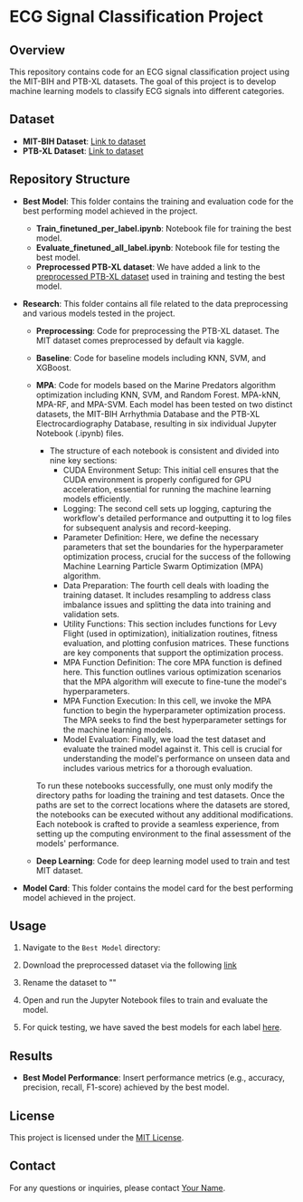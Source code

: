 # ECG Signal Classification Project

## Overview
This repository contains code for an ECG signal classification project using the MIT-BIH and PTB-XL datasets. The goal of this project is to develop machine learning models to classify ECG signals into different categories.

## Dataset
- **MIT-BIH Dataset**: [Link to dataset](https://www.kaggle.com/datasets/shayanfazeli/heartbeat)
- **PTB-XL Dataset**: [Link to dataset](https://physionet.org/content/ptb-xl/1.0.3)

## Repository Structure
- **Best Model**: This folder contains the training and evaluation code for the best performing model achieved in the project.
  - **Train_finetuned_per_label.ipynb**: Notebook file for training the best model.
  - **Evaluate_finetuned_all_label.ipynb**: Notebook file for testing the best model.
  - **Preprocessed PTB-XL dataset**: We have added a link to the [preprocessed PTB-XL dataset](https://drive.google.com/drive/folders/1gspRgYy7IqPXUGf9qrZv3zyfNWuYgk6y?usp=share_link) used in training and testing the best model. 
  
- **Research**: This folder contains all file related to the data preprocessing and various models tested in the project.
  - **Preprocessing**: Code for preprocessing the PTB-XL dataset. The MIT dataset comes preprocessed by default via kaggle.
  - **Baseline**: Code for baseline models including KNN, SVM, and XGBoost.
  - **MPA**: Code for models based on the Marine Predators algorithm optimization including KNN, SVM, and Random Forest. MPA-kNN, MPA-RF, and MPA-SVM. Each model has                been tested on two distinct datasets, the MIT-BIH Arrhythmia Database and the PTB-XL Electrocardiography Database, resulting in six individual Jupyter                  Notebook (.ipynb) files.

    - The structure of each notebook is consistent and divided into nine key sections:
      * CUDA Environment Setup: This initial cell ensures that the CUDA environment is properly configured for GPU acceleration, essential for running the                      machine learning models efficiently.
      * Logging: The second cell sets up logging, capturing the workflow's detailed performance and outputting it to log files for subsequent analysis and                               record-keeping.
      * Parameter Definition: Here, we define the necessary parameters that set the boundaries for the hyperparameter optimization process, crucial for the                     success of the following Machine Learning Particle Swarm Optimization (MPA) algorithm.
      * Data Preparation: The fourth cell deals with loading the training dataset. It includes resampling to address class imbalance issues and splitting the                   data into training and validation sets.
      * Utility Functions: This section includes functions for Levy Flight (used in optimization), initialization routines, fitness evaluation, and plotting                    confusion matrices. These functions are key components that support the optimization process.
      * MPA Function Definition: The core MPA function is defined here. This function outlines various optimization scenarios that the MPA algorithm will                       execute to fine-tune the model's hyperparameters.
      * MPA Function Execution: In this cell, we invoke the MPA function to begin the hyperparameter optimization process. The MPA seeks to find the best                       hyperparameter settings for the machine learning models.
      * Model Evaluation: Finally, we load the test dataset and evaluate the trained model against it. This cell is crucial for understanding the model's                       performance on unseen data and includes various metrics for a thorough evaluation.

    To run these notebooks successfully, one must only modify the directory paths for loading the training and test datasets. Once the paths are set to the                 correct locations where the datasets are stored, the notebooks can be executed without any additional modifications.
              Each notebook is crafted to provide a seamless experience, from setting up the computing environment to the final assessment of the models' performance.
  - **Deep Learning**: Code for deep learning model used to train and test MIT dataset.

- **Model Card**: This folder contains the model card for the best performing model achieved in the project.  

## Usage
1. Navigate to the `Best Model` directory:

2. Download the preprocessed dataset via the following [link](https://drive.google.com/drive/folders/1gspRgYy7IqPXUGf9qrZv3zyfNWuYgk6y?usp=share_link)

3. Rename the dataset to ""

4. Open and run the Jupyter Notebook files to train and evaluate the model.

5. For quick testing, we have saved the best models for each label [here](https://drive.google.com/drive/folders/19qW2sTTGEgtGelORTO6E72BxPzmWY3uS?usp=share_link).

## Results
- **Best Model Performance**: Insert performance metrics (e.g., accuracy, precision, recall, F1-score) achieved by the best model.

## License
This project is licensed under the [MIT License](LICENSE).

## Contact
For any questions or inquiries, please contact [Your Name](mailto:your_email@example.com).
